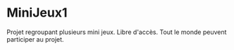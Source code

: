 # MiniJeux1
Projet regroupant plusieurs mini jeux. Libre d'accès. Tout le monde peuvent participer au projet.
